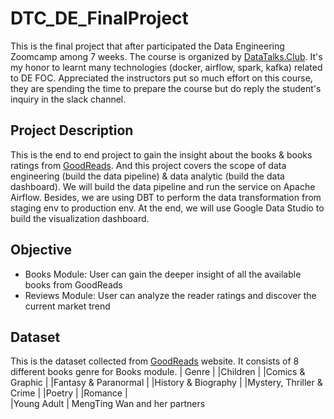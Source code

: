 # DTC_DE_FinalProject
This is the final project that after participated the Data Engineering Zoomcamp among 7 weeks. The course is organized by [DataTalks.Club](https://datatalks.club). It's my honor to learnt many technologies (docker, airflow, spark, kafka) related to DE FOC. Appreciated the instructors put so much effort on this course, they are spending the time to prepare the course but do reply the student's inquiry in the slack channel.

## Project Description
This is the end to end project to gain the insight about the books & books ratings from [GoodReads](https://www.goodreads.com/). And this project covers the scope of data engineering (build the data pipeline) & data analytic (build the data dashboard). We will build the data pipeline and run the service on Apache Airflow. Besides, we are using DBT to perform the data transformation from staging env to production env. At the end, we will use Google Data Studio to build the visualization dashboard.

## Objective
  * Books Module: User can gain the deeper insight of all the available books from GoodReads
  * Reviews Module: User can analyze the reader ratings and discover the current market trend

## Dataset
This is the dataset collected from [GoodReads](https://www.goodreads.com/) website. It consists of 8 different books genre for Books module. 
| Genre     					      |
|Children						        |
|Comics & Graphic				    |
|Fantasy & Paranormal			  |
|History & Biography			  |
|Mystery, Thriller & Crime	|
|Poetry							        |
|Romance						        |	
|Young Adult					       |
MengTing Wan and her partners

